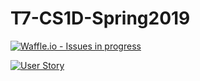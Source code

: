 # T7-CS1D-Spring2019

[![Waffle.io - Issues in progress](https://badge.waffle.io/kevinvu01/T7-CS1D-Spring2019.png22label=in%20progress&title=In%20Progress)](http://waffle.io/kevinvu01/T7-CS1D-Spring2019)

[![User Story](https://img.shields.io/badge/User%20Story-Click%20here-blue.svg)](https://docs.google.com/document/d/1AF-3vD4z698ECxZNJVUZIhKR3KiTe3hSsiw7nDuStlY/edit?usp=sharing)
